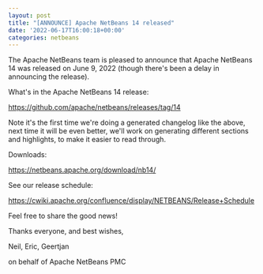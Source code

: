 ```yaml
---
layout: post
title: "[ANNOUNCE] Apache NetBeans 14 released"
date: '2022-06-17T16:00:18+00:00'
categories: netbeans
---
```

<p>The Apache NetBeans team is pleased to announce that Apache NetBeans 14 was released on June 9, 2022 (though there's been a delay in announcing the release).</p>

<p>What's in the Apache NetBeans 14 release:</p>

<p><a href="https://github.com/apache/netbeans/releases/tag/14">https://github.com/apache/netbeans/releases/tag/14</a></p>

<p>Note it's the first time we're doing a generated changelog like the above, next time it will be even better, we'll work on generating different sections and highlights, to make it easier to read through.</p>

<p>Downloads:</p>

<p><a href="https://netbeans.apache.org/download/nb14/">https://netbeans.apache.org/download/nb14/</a></p>

<p>See our release schedule:</p>

<p><a href="https://cwiki.apache.org/confluence/display/NETBEANS/Release+Schedule">https://cwiki.apache.org/confluence/display/NETBEANS/Release+Schedule</a></p>

<p>Feel free to share the good news!</p>

<p>Thanks everyone, and best wishes,</p>

<p>Neil, Eric, Geertjan</p>
<p>on behalf of Apache NetBeans PMC</p>
